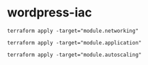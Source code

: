 # wordpress-iac

`terraform apply -target="module.networking"`

`terraform apply -target="module.application"`

`terraform apply -target="module.autoscaling"`
